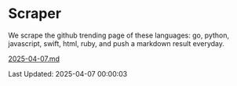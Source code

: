 # Scraper

We scrape the github trending page of these languages: go, python, javascript, swift, html, ruby, and push a markdown result everyday.

[2025-04-07.md](https://github.com/henson/Scraper/blob/master/2025-04-07.md)

Last Updated: 2025-04-07 00:00:03